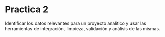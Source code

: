 # Practica 2
Identificar los datos relevantes para un proyecto analítico y usar las herramientas de integración, limpieza, validación y análisis de las mismas.
